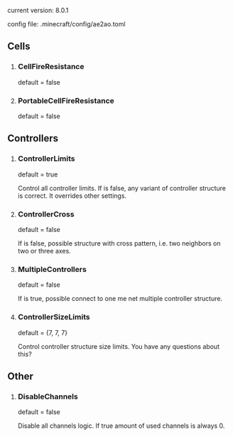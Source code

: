 current version: 8.0.1

config file: .minecraft/config/ae2ao.toml


## Cells

1. ### CellFireResistance

   default = false

2. ### PortableCellFireResistance

   default = false


## Controllers

1. ### ControllerLimits

    default = true 

    Control all controller limits. If is false,
any variant of controller structure is correct.
It overrides other settings.

2. ### ControllerCross

    default = false

    If is false, possible structure with cross
pattern, i.e. two neighbors on two or three axes.

3. ### MultipleControllers

    default = false

    If is true, possible connect to one me net
multiple controller structure.

4. ### ControllerSizeLimits
    
    default = {7, 7, 7}

    Control controller structure size limits.
You have any questions about this?

## Other
1. ### DisableChannels

    default = false

   Disable all channels logic. If true amount 
of used channels is always 0.